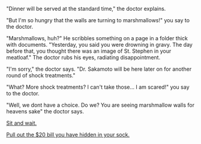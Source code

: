 "Dinner will be served at the standard time," the doctor explains.

"But I'm so hungry that the walls are turning to marshmallows!" you say to the doctor.

"Marshmallows, huh?" He scribbles something on a page in a folder thick with
documents. "Yesterday, you said you were drowning in gravy. The day before that,
you thought there was an image of St. Stephen in your meatloaf." The doctor
rubs his eyes, radiating disappointment.

"I'm sorry," the doctor says. "Dr. Sakamoto will be here later on for another round
of shock treatments."

"What? More shock treatments? I can't take those... I am scared!" you say to the doctor.

"Well, we dont have a choice. Do we? You are seeing marshmallow walls for heavens sake" the doctor says.

[Sit and wait.](../../marshmallow.md)

[Pull out the $20 bill you have hidden in your sock.](bribe/bribe.md)